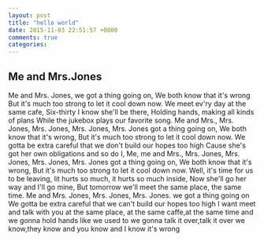 ```yaml
---
layout: post
title: "hello world"
date: 2015-11-03 22:51:57 +0800
comments: true
categories:
---
```


## Me and Mrs.Jones
Me and Mrs. Jones,
we got a thing going on,
We both know that it's wrong
But it's much too strong to let it cool down now.
We meet ev'ry day at the same cafe,
Six-thirty I know she'll be there,
Holding hands, making all kinds of plans
While the jukebox plays our favorite song.
Me and Mrs., Mrs. Jones, Mrs. Jones, Mrs. Jones,
Mrs. Jones got a thing going on,
We both know that it's wrong,
But it's much too strong to let it cool down now.
We gotta be extra careful that we don't build our hopes too high
Cause she's got her own obligations and so do I,
Me, me and Mrs., Mrs. Jones, Mrs. Jones, Mrs. Jones,
Mrs. Jones got a thing going on,
We both know that it's wrong,
But it's much too strong to let it cool down now.
Well, it's time for us to be leaving,
Iit hurts so much, it hurts so much inside,
Now she'll go her way and I'll go mine,
But tomorrow we'll meet the same place, the same time.
Me and Mrs. Jones, Mrs. Jones, Mrs. Jones.
we got a thing going on
We gotta be extra careful that we can't build our hopes too high
I want meet and talk with you at the same place,
at the same caffe,at the same time
and we gonna hold hands like we used to
we gonna talk it over,talk it over
we know,they know and you know and I know it's wrong
